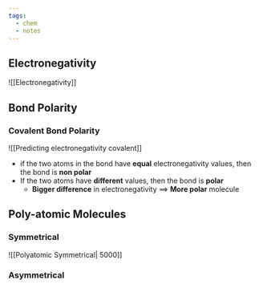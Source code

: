 ```yaml
---
tags:
  - chem
  - notes
---
```


## Electronegativity
![[Electronegativity]]


## Bond Polarity
### Covalent Bond Polarity

![[Predicting electronegativity covalent]]

- if the two atoms in the bond have **equal** electronegativity values, then the bond is **non polar**
- If the two atoms have **different** values, then the bond is **polar**
	- **Bigger difference** in electronegativity $\implies$ **More polar** molecule

## Poly-atomic Molecules

### Symmetrical
![[Polyatomic Symmetrical| 5000]] 

### Asymmetrical 


